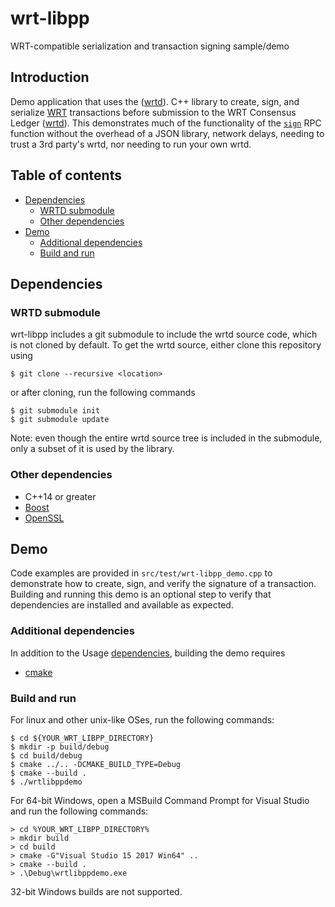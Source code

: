 # wrt-libpp

WRT-compatible serialization and transaction signing sample/demo

## Introduction

Demo application that uses the 
([wrtd](https://github.com/World-of-Retail-Token/wrtd)).
C++ library to create, sign, and serialize
[WRT](https://wrcoin.io/) transactions before
submission to the WRT Consensus Ledger
([wrtd](https://github.com/World-of-Retail-Token/wrtd)).
This demonstrates much of the functionality of the
[`sign`](https://ripple.com/build/rippled-apis/#sign)
RPC function without the overhead of a JSON library,
network delays, needing to trust a 3rd party's wrtd,
nor needing to run your own wrtd.

## Table of contents

* [Dependencies](#dependencies)
  * [WRTD submodule](#wrtd-submodule)
  * [Other dependencies](#other-dependencies)
* [Demo](#demo)
  * [Additional dependencies](#additional-dependencies)
  * [Build and run](#build-and-run)

## Dependencies

### WRTD submodule

wrt-libpp includes a git submodule to include the wrtd
source code, which is not cloned by default. To get the
wrtd source, either clone this repository using
```
$ git clone --recursive <location>
```
or after cloning, run the following commands
```
$ git submodule init
$ git submodule update
```

Note: even though the entire wrtd source tree is included
in the submodule, only a subset of it is used by the library.

### Other dependencies

* C++14 or greater
* [Boost](http://www.boost.org/)
* [OpenSSL](https://www.openssl.org/)

## Demo

Code examples are provided in `src/test/wrt-libpp_demo.cpp`
to demonstrate how to create, sign, and verify the signature of a
transaction. Building and running this demo is an optional step to
verify that dependencies are installed and available as expected.

### Additional dependencies

In addition to the Usage [dependencies](#dependencies), building
the demo requires

* [cmake](https://cmake.org)

### Build and run

For linux and other unix-like OSes, run the following commands:

```
$ cd ${YOUR_WRT_LIBPP_DIRECTORY}
$ mkdir -p build/debug
$ cd build/debug
$ cmake ../.. -DCMAKE_BUILD_TYPE=Debug
$ cmake --build .
$ ./wrtlibppdemo
```

For 64-bit Windows, open a MSBuild Command Prompt for Visual Studio
and run the following commands:

```
> cd %YOUR_WRT_LIBPP_DIRECTORY%
> mkdir build
> cd build
> cmake -G"Visual Studio 15 2017 Win64" ..
> cmake --build .
> .\Debug\wrtlibppdemo.exe
```

32-bit Windows builds are not supported.
